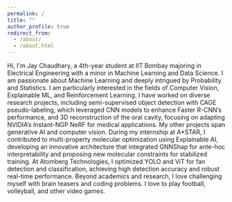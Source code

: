 ```yaml
---
permalink: /
title: ""
author_profile: true
redirect_from: 
  - /about/
  - /about.html
---
```

Hi, I'm Jay Chaudhary, a 4th-year student at IIT Bombay majoring in Electrical Engineering with a minor in Machine Learning and Data Science. I am passionate about Machine Learning and deeply intrigued by Probability and Statistics. I am particularly interested in the fields of Computer Vision, Explainable ML, and Reinforcement Learning.
I have worked on diverse research projects, including semi-supervised object detection with CAGE pseudo-labeling, which leveraged CNN models to enhance Faster R-CNN’s performance, and 3D reconstruction of the oral cavity, focusing on adapting NVIDIA’s Instant-NGP NeRF for medical applications. My other projects span generative AI and computer vision.
During my internship at A*STAR, I contributed to multi-property molecular optimization using Explainable AI, developing an innovative architecture that integrated GNNShap for ante-hoc interpretability and proposing new molecular constraints for stabilized training. At Atomberg Technologies, I optimized YOLO and ViT for fan detection and classification, achieving high detection accuracy and robust real-time performance.
Beyond academics and research, I love challenging myself with brain teasers and coding problems. I love to play football, volleyball, and other video games.
